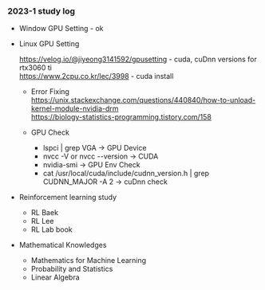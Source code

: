 ### 2023-1 study log


- Window GPU Setting - ok
- Linux GPU Setting 

     https://velog.io/@jiyeong3141592/gpusetting - cuda, cuDnn versions for rtx3060 ti  
     https://www.2cpu.co.kr/lec/3998 - cuda install

     - Error Fixing
     https://unix.stackexchange.com/questions/440840/how-to-unload-kernel-module-nvidia-drm  
     https://biology-statistics-programming.tistory.com/158


     - GPU Check  
          - lspci | grep VGA -> GPU Device 
          - nvcc -V or nvcc --version -> CUDA 
          - nvidia-smi -> GPU Env Check
          - cat /usr/local/cuda/include/cudnn_version.h | grep CUDNN_MAJOR -A 2 -> cuDnn check 
     

- Reinforcement learning study 

     - RL Baek
     - RL Lee
     - RL Lab book

- Mathematical Knowledges
 
    - Mathematics for Machine Learning
    - Probability and Statistics
    - Linear Algebra
